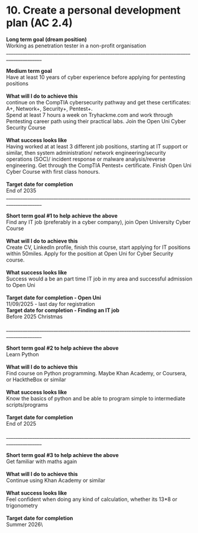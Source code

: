 # 10. Create a personal development plan (AC 2.4)

**Long term goal (dream position)**\
Working as penetration tester in a non-profit organisation\
\_\_\_\_\_\_\_\_\_\_\_\_\_\_\_\_\_\_\_\_\_\_\_\_\_\_\_\_\_\_\_\_\_\_\_\_\_\_\_\_\_\_\_\_\_\_\_\_\_\_\_\_\_\_\_\_\_\_\_\_\_\_\_\_\_\_\_\_\_\_\_\_\_\_\_\_\_\_\_\_\_\_\_\_\_\_\_\_\_\_\_\_\_\
\
**Medium term goal** \
Have at least 10 years of cyber experience before applying for pentesting positions\
\
**What will I do to achieve this**\
continue on the CompTIA cybersecurity pathway and get these certificates: A+, Network+, Security+, Pentest+.\
Spend at least 7 hours a week on Tryhackme.com and work through Pentesting career path using their practical labs. Join the Open Uni Cyber Security Course\
\
**What success looks like**\
Having worked at at least 3 different job positions, starting at IT support or similar, then system administration/ network engineering/security operations (SOC)/ incident response or malware analysis/reverse engineering. Get through the CompTIA Pentest+ certificate. Finish Open Uni Cyber Course with first class honours.\
\
**Target date for completion**\
End of 2035\
\_\_\_\_\_\_\_\_\_\_\_\_\_\_\_\_\_\_\_\_\_\_\_\_\_\_\_\_\_\_\_\_\_\_\_\_\_\_\_\_\_\_\_\_\_\_\_\_\_\_\_\_\_\_\_\_\_\_\_\_\_\_\_\_\_\_\_\_\_\_\_\_\_\_\_\_\_\_\_\_\_\_\_\_\_\_\_\_\_\_\_\_\_\
\
**Short term goal #1 to help achieve the above**\
Find any IT job (preferably in a cyber company), join Open University Cyber Course\
\
**What will I do to achieve this**\
Create CV, LinkedIn profile, finish this course, start applying for IT positions within 50miles. Apply for the position at Open Uni for Cyber Security course.\
\
**What success looks like**\
Success would a be an part time IT job in my area and successful admission to Open Uni\
\
**Target date for completion - Open Uni**\
11/09/2025 - last day for registration\
**Target date for completion - Finding an IT job**\
Before 2025 Christmas \
\
\_\_\_\_\_\_\_\_\_\_\_\_\_\_\_\_\_\_\_\_\_\_\_\_\_\_\_\_\_\_\_\_\_\_\_\_\_\_\_\_\_\_\_\_\_\_\_\_\_\_\_\_\_\_\_\_\_\_\_\_\_\_\_\_\_\_\_\_\_\_\_\_\_\_\_\_\_\_\_\_\_\_\_\_\_\_\_\_\_\_\_\_\_\
\
**Short term goal #2 to help achieve the above**\
Learn Python \
\
**What will I do to achieve this**\
Find course on Python programming. Maybe Khan Academy, or Coursera, or HacktheBox or similar\
\
**What success looks like**\
Know the basics of python and be able to program simple to intermediate scripts/programs\
\
**Target date for completion**\
End of 2025\
\
\_\_\_\_\_\_\_\_\_\_\_\_\_\_\_\_\_\_\_\_\_\_\_\_\_\_\_\_\_\_\_\_\_\_\_\_\_\_\_\_\_\_\_\_\_\_\_\_\_\_\_\_\_\_\_\_\_\_\_\_\_\_\_\_\_\_\_\_\_\_\_\_\_\_\_\_\_\_\_\_\_\_\_\_\_\_\_\_\_\_\_\_\_\
\
**Short term goal #3 to help achieve the above**\
Get familiar with maths again\
\
**What will I do to achieve this**\
Continue using Khan Academy or similar\
\
**What success looks like**\
Feel confident when doing any kind of calculation, whether its 13\*8 or trigonometry\
\
**Target date for completion**\
Summer 2026\
